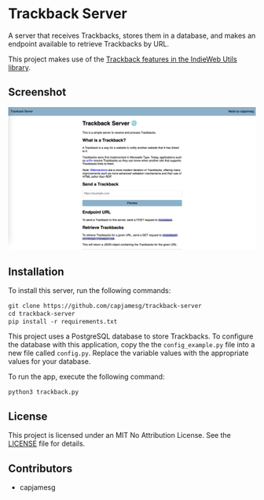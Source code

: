 # Trackback Server

A server that receives Trackbacks, stores them in a database, and makes an endpoint available to retrieve Trackbacks by URL.

This project makes use of the [Trackback features in the IndieWeb Utils library](https://indieweb-utils.readthedocs.io/en/latest/trackback.html).

## Screenshot

![Screenshot of the Trackback Server](screenshot.png)

## Installation

To install this server, run the following commands:

```
git clone https://github.com/capjamesg/trackback-server
cd trackback-server
pip install -r requirements.txt
```

This project uses a PostgreSQL database to store Trackbacks. To configure the database with this application, copy the the `config_example.py` file into a new file called `config.py`. Replace the variable values with the appropriate values for your database.

To run the app, execute the following command:

```
python3 trackback.py
```

## License

This project is licensed under an MIT No Attribution License. See the [LICENSE](LICENSE) file for details.

## Contributors

- capjamesg
